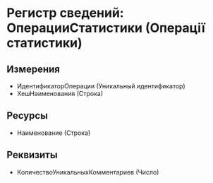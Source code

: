 ﻿# Регистр сведений: ОперацииСтатистики (Операції статистики)

## Измерения

- ИдентификаторОперации (Уникальный идентификатор)
- ХешНаименования (Строка)

## Ресурсы

- Наименование (Строка)

## Реквизиты

- КоличествоУникальныхКомментариев (Число)

